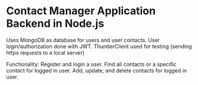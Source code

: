 # Contact Manager Application Backend in Node.js
Uses MongoDB as database for users and user contacts.
User login/authorization done with JWT.
ThunderClient used for testing (sending https requests to a local server)

Functionality:
Register and login a user.
Find all contacts or a specific contact for logged in user.
Add, update, and delete contacts for logged in user.
